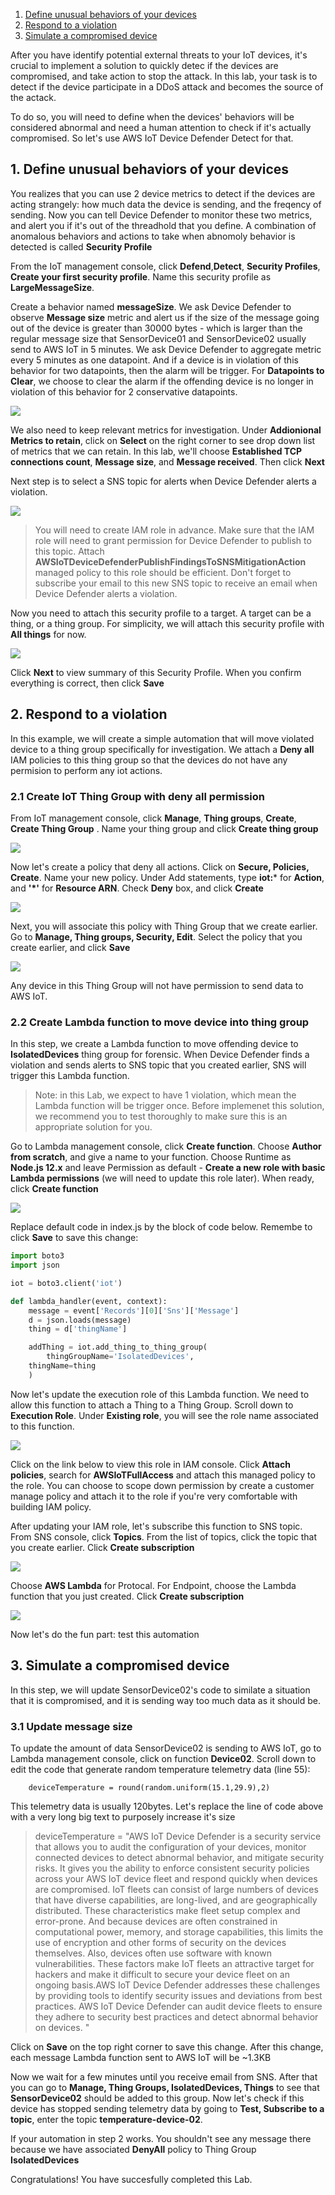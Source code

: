 1. [Define unusual behaviors of your devices](https://github.com/hongpham/IoT-Security-Workshop/tree/master/Lab%203%20-%20Detect%20and%20react%20to%20compromised%20devices#1-define-unusual-behaviors-of-your-devices)
2. [Respond to a violation](https://github.com/hongpham/IoT-Security-Workshop/tree/master/Lab%203%20-%20Detect%20and%20react%20to%20compromised%20devices#2-respond-to-a-violation)
3. [Simulate a compromised device](https://github.com/hongpham/IoT-Security-Workshop/tree/master/Lab%203%20-%20Detect%20and%20react%20to%20compromised%20devices#3-simulate-a-compromised-device)

After you have identify potential external threats to your IoT devices, it's crucial to implement a solution to quickly detec if the devices are compromised, and take action to stop the attack. In this lab, your task is to detect if the device participate in a DDoS attack and becomes the source of the actack.

To do so, you will need to define when the devices' behaviors will be considered abnormal and need a human attention to check if it's actually compromised. So let's use AWS IoT Device Defender Detect for that.

## 1. Define unusual behaviors of your devices

You realizes that you can use 2 device metrics to detect if the devices are acting strangely: how much data the device is sending, and the freqency of sending. Now you can tell Device Defender to monitor these two metrics, and alert you if it's out of the threadhold that you define. A combination of anomalous behaviors and actions to take when abnomoly behavior is detected is called **Security Profile**

From the IoT management console, click **Defend**,**Detect**, **Security Profiles**, **Create your first security profile**. Name this security profile as **LargeMessageSize**.

Create a behavior named **messageSize**. We ask Device Defender to observe **Message size** metric and alert us if the size of the message going out of the device is greater than 30000 bytes - which is larger than the regular message size that SensorDevice01 and SensorDevice02 usually send to AWS IoT in 5 minutes. We ask Device Defender to aggregate metric every 5 minutes as one datapoint. And if a device is in violation of this behavior for two datapoints, then the alarm will be trigger. For **Datapoints to Clear**, we choose to clear the alarm if the offending device is no longer in violation of this behavior for 2 conservative datapoints.

<img src="../images/behaviors.png"/>

We also need to keep relevant metrics for investigation. Under **Addionional Metrics to retain**, click on **Select** on the right corner to see drop down list of metrics that we can retain. In this lab, we'll choose **Established TCP connections count**, **Message size**, and **Message received**. Then click **Next**

Next step is to select a SNS topic for alerts when Device Defender alerts a violation. 

<img src="../images/snsdetect.png"/>

> You will need to create IAM role in advance. Make sure that the IAM role will need to grant permission for Device Defender to publish to this topic. Attach **AWSIoTDeviceDefenderPublishFindingsToSNSMitigationAction** managed policy to this role should be efficient.
> Don't forget to subscribe your email to this new SNS topic to receive an email when Device Defender alerts a violation.

Now you need to attach this security profile to a target. A target can be a thing, or a thing group. For simplicity, we will attach this security profile with **All things** for now.

<img src="../images/target.png"/>

Click **Next** to view summary of this Security Profile. When you confirm everything is correct, then click **Save**

## 2. Respond to a violation

In this example, we will create a simple automation that will move violated device to a thing group specifically for investigation. We attach a **Deny all** IAM policies to this thing group so that the devices do not have any permision to perform any iot actions.

### 2.1 Create IoT Thing Group with deny all permission

From IoT management console, click **Manage**, **Thing groups**, **Create**, **Create Thing Group** . Name your thing group and click **Create thing group**

<img src="../images/CreateThingGroup.png"/>

Now let's create a policy that deny all actions. Click on **Secure, Policies, Create**. Name your new policy. Under Add statements, type **iot:*** for **Action**, and **'\*'** for **Resource ARN**. Check **Deny** box, and click **Create**

<img src="../images/DenyAll.png"/>

Next, you will associate this policy with Thing Group that we create earlier. Go to **Manage, Thing groups, Security, Edit**. Select the policy that you create earlier, and click **Save**

<img src="../images/AttachDenyAll.png"/>

Any device in this Thing Group will not have permission to send data to AWS IoT.

### 2.2 Create Lambda function to move device into thing group

In this step, we create a Lambda function to move offending device to **IsolatedDevices** thing group for forensic. When Device Defender finds a violation and sends alerts to SNS topic that you created earlier, SNS will trigger this Lambda function.

> Note: in this Lab, we expect to have 1 violation, which mean the Lambda function will be trigger once. Before implemenet this solution, we recommend you to test thoroughly to make sure this is an appropriate solution for you.

Go to Lambda management console, click **Create function**. Choose **Author from scratch**, and give a name to your function. Choose Runtime as **Node.js 12.x** and leave Permission as default - **Create a new role with basic Lambda permissions** (we will need to update this role later). When ready, click **Create function**

<img src="../images/AddThing.png"/>

Replace default code in index.js by the block of code below. Remembe to click **Save** to save this change:

```python
import boto3
import json

iot = boto3.client('iot')

def lambda_handler(event, context):
	message = event['Records'][0]['Sns']['Message']
	d = json.loads(message)
	thing = d['thingName']

	addThing = iot.add_thing_to_thing_group(
    	thingGroupName='IsolatedDevices',
	thingName=thing
	)
```
Now let's update the execution role of this Lambda function. We need to allow this function to attach a Thing to a Thing Group. Scroll down to **Execution Role**. Under **Existing role**, you will see the role name associated to this function.

<img src="../images/lambdarole.png"/>

Click on the link below to view this role in IAM console. Click **Attach policies**, search for **AWSIoTFullAccess** and attach this managed policy to the role. You can choose to scope down permission by create a customer manage policy and attach it to the role if you're very comfortable with building IAM policy.

After updating your IAM role, let's subscribe this function to SNS topic. From SNS console, click **Topics**. From the list of topics, click the topic that you create earlier. Click **Create subscription**

<img src="../images/snssublambda.png"/>

Choose **AWS Lambda** for Protocal. For Endpoint, choose the Lambda function that you just created. Click **Create subscription**

<img src="../images/createsnslambda.png"/>

Now let's do the fun part: test this automation

## 3. Simulate a compromised device 

In this step, we will update SensorDevice02's code to similate a situation that it is compromised, and it is sending way too much data as it should be. 

### 3.1 Update message size

To update the amount of data SensorDevice02 is sending to AWS IoT, go to Lambda management console, click on function **Device02**. Scroll down to edit the code that generate random temperature telemetry data (line 55):

```
	deviceTemperature = round(random.uniform(15.1,29.9),2)
```
This telemetry data is usually 120bytes. Let's replace the line of code above with a very long big text to purposely increase it's size


> deviceTemperature = "AWS IoT Device Defender is a security service that allows you to audit the configuration of your devices, monitor connected devices to detect abnormal behavior, and mitigate security risks. It gives you the ability to enforce consistent security policies across your AWS IoT device fleet and respond quickly when devices are compromised. IoT fleets can consist of large numbers of devices that have diverse capabilities, are long-lived, and are geographically distributed. These characteristics make fleet setup complex and error-prone. And because devices are often constrained in computational power, memory, and storage capabilities, this limits the use of encryption and other forms of security on the devices themselves. Also, devices often use software with known vulnerabilities. These factors make IoT fleets an attractive target for hackers and make it difficult to secure your device fleet on an ongoing basis.AWS IoT Device Defender addresses these challenges by providing tools to identify security issues and deviations from best practices. AWS IoT Device Defender can audit device fleets to ensure they adhere to security best practices and detect abnormal behavior on devices. "


Click on **Save** on the top right corner to save this change. After this change, each message Lambda function sent to AWS IoT will be ~1.3KB

Now we wait for a few minutes until you receive email from SNS. After that you can go to **Manage, Thing Groups, IsolatedDevices, Things** to see that **SensorDevice02** should be added to this group. Now let's check if this device has stopped sending telemetry data by going to **Test, Subscribe to a topic**, enter the topic **temperature-device-02**. 

If your automation in step 2 works. You shouldn't see any message there because we have associated **DenyAll** policy to Thing Group **IsolatedDevices**


Congratulations! You have succesfully completed this Lab. 
